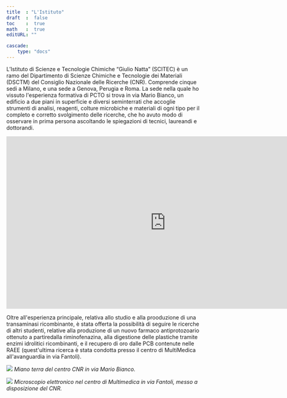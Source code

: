 ```yaml
---
title  : "L'Istituto"  
draft  :  false
toc    :  true
math   :  true
editURL: ""

cascade:
    type: "docs"
---
```


L’Istituto di Scienze e Tecnologie Chimiche “Giulio Natta” (SCITEC) è un ramo del Dipartimento di Scienze Chimiche e Tecnologie dei Materiali (DSCTM) del Consiglio Nazionale delle Ricerche (CNR). Comprende cinque sedi a Milano, e una sede a Genova, Perugia e Roma. 
La sede nella quale ho vissuto l'esperienza formativa di PCTO si trova in via Mario Bianco, un edificio a due piani in superficie e diversi seminterrati che accoglie strumenti di analisi, reagenti, colture microbiche e materiali di ogni tipo per il completo e corretto svolgimento delle ricerche, che ho avuto modo di osservare in prima persona ascoltando le spiegazioni di tecnici, laureandi e dottorandi.

<iframe src="https://www.google.com/maps/embed?pb=!1m18!1m12!1m3!1d79044.50642024049!2d9.169161138322734!3d45.5389600135465!2m3!1f0!2f0!3f0!3m2!1i1024!2i768!4f13.1!3m3!1m2!1s0x4786c6fc827f45c5%3A0xfd94073b5f2502f9!2sVia%20Privata%20Mario%20Bianco%2C%209%2C%2020131%20Milano%20MI!5e0!3m2!1sit!2sit!4v1718741152089!5m2!1sit!2sit" width="830" height="450" style="border:0;" allowfullscreen="" loading="lazy" referrerpolicy="no-referrer-when-downgrade"></iframe>

Oltre all'esperienza principale, relativa allo studio e alla prooduzione di una transaminasi ricombinante, è stata offerta la possibilità di seguire le ricerche di altri studenti, relative alla produzione di un nuovo farmaco antiprotozoario ottenuto a partiredalla riminofenazina, alla digestione delle plastiche tramite enzimi idrolitici ricombinanti, e il recupero di oro dalle PCB contenute nelle RAEE (quest'ultima ricerca è stata condotta presso il centro di MultiMedica all'avanguardia in via Fantoli).

![](/media/piano-terra.jpg)
_Miano terra del centro CNR in via Mario Bianco._

![](/media/microscopio-elettronico.jpg)
_Microscopio elettronico nel centro di Multimedica in via Fantoli, messo a disposizione del CNR._